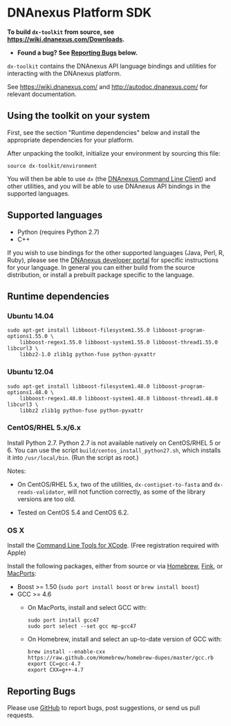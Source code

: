 DNAnexus Platform SDK
=====================

**To build `dx-toolkit` from source, see https://wiki.dnanexus.com/Downloads.**

* **Found a bug? See [Reporting Bugs](#reporting-bugs) below.**

`dx-toolkit` contains the DNAnexus API language bindings and utilities
for interacting with the DNAnexus platform.

See https://wiki.dnanexus.com/ and http://autodoc.dnanexus.com/ for relevant
documentation.

Using the toolkit on your system
--------------------------------

First, see the section "Runtime dependencies" below and install the appropriate
dependencies for your platform.

After unpacking the toolkit, initialize your environment by sourcing this file:

```
source dx-toolkit/environment
```

You will then be able to use `dx` (the [DNAnexus Command Line
Client](https://wiki.dnanexus.com/Command-Line-Client/Quickstart)) and other
utilities, and you will be able to use DNAnexus API bindings in the supported
languages.

Supported languages
-------------------

* Python (requires Python 2.7)
* C++

If you wish to use bindings for the other supported languages (Java, Perl, R,
Ruby), please see the [DNAnexus developer
portal](https://wiki.dnanexus.com/Developer-Portal) for specific instructions
for your language. In general you can either build from the source
distribution, or install a prebuilt package specific to the language.

Runtime dependencies
--------------------

### Ubuntu 14.04

    sudo apt-get install libboost-filesystem1.55.0 libboost-program-options1.55.0 \
        libboost-regex1.55.0 libboost-system1.55.0 libboost-thread1.55.0 libcurl3 \
        libbz2-1.0 zlib1g python-fuse python-pyxattr

### Ubuntu 12.04

    sudo apt-get install libboost-filesystem1.48.0 libboost-program-options1.48.0 \
        libboost-regex1.48.0 libboost-system1.48.0 libboost-thread1.48.0 libcurl3 \
        libbz2 zlib1g python-fuse python-pyxattr

### CentOS/RHEL 5.x/6.x

Install Python 2.7. Python 2.7 is not available natively on CentOS/RHEL
5 or 6. You can use the script `build/centos_install_python27.sh`, which
installs it into `/usr/local/bin`. (Run the script as root.)

Notes:

  - On CentOS/RHEL 5.x, two of the utilities, `dx-contigset-to-fasta`
    and `dx-reads-validator`, will not function correctly, as some of
    the library versions are too old.

  - Tested on CentOS 5.4 and CentOS 6.2.

### OS X

Install the [Command Line Tools for XCode](https://developer.apple.com/xcode/downloads/). (Free registration required with Apple)

Install the following packages, either from source or via [Homebrew](http://mxcl.github.com/homebrew/), [Fink](http://www.finkproject.org/), or [MacPorts](http://www.macports.org/):

* Boost >= 1.50 (`sudo port install boost` or `brew install boost`)
* GCC >= 4.6
    * On MacPorts, install and select GCC with:

        ```
        sudo port install gcc47
        sudo port select --set gcc mp-gcc47
        ```

    * On Homebrew, install and select an up-to-date version of GCC with:

        ```
        brew install --enable-cxx https://raw.github.com/Homebrew/homebrew-dupes/master/gcc.rb
        export CC=gcc-4.7
        export CXX=g++-4.7
        ```

Reporting Bugs
--------------

Please use [GitHub](https://github.com/dnanexus/dx-toolkit/issues) to
report bugs, post suggestions, or send us pull requests.
